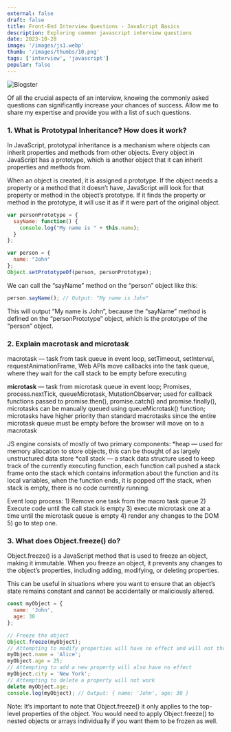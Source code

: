 ```yaml
---
external: false
draft: false
title: Front-End Interview Questions - JavaScript Basics
description: Exploring common javascript interview questions
date: 2023-10-28
image: '/images/js1.webp'
thumb: '/images/thumbs/10.png'
tags: ['interview', 'javascript']
popular: false
---
```


![Blogster](/images/js1.webp)

Of all the crucial aspects of an interview, knowing the commonly asked questions can significantly increase your chances of success. Allow me to share my expertise and provide you with a list of such questions.

### 1. What is Prototypal Inheritance? How does it work?

In JavaScript, prototypal inheritance is a mechanism where objects can inherit properties and methods from other objects. Every object in JavaScript has a prototype, which is another object that it can inherit properties and methods from.


When an object is created, it is assigned a prototype. If the object needs a property or a method that it doesn’t have, JavaScript will look for that property or method in the object’s prototype. If it finds the property or method in the prototype, it will use it as if it were part of the original object.

```javascript
var personPrototype = {
  sayName: function() {
    console.log("My name is " + this.name);
  }
};
```

```javascript
var person = {
  name: "John"
};
Object.setPrototypeOf(person, personPrototype);
```
We can call the “sayName” method on the “person” object like this:

```javascript
person.sayName(); // Output: "My name is John"
```

This will output “My name is John”, because the “sayName” method is defined on the “personPrototype” object, which is the prototype of the “person” object.

### 2. Explain macrotask and microtask

macrotask — task from task queue in event loop, setTimeout, setInterval, requestAnimationFrame, Web APIs move callbacks into the task queue, where they wait for the call stack to be empty before executing

**microtask** — task from microtask queue in event loop; Promises, process.nextTick, queueMicrotask, MutationObserver; used for callback functions passed to promise.then(), promise.catch() and promise.finally(), microtasks can be manually queued using queueMicrotask() function; microtasks have higher priority than standard macrotasks since the entire microtask queue must be empty before the browser will move on to a macrotask

JS engine consists of mostly of two primary components: *heap — used for memory allocation to store objects, this can be thought of as largely unstructured data store *call stack — a stack data structure used to keep track of the currently executing function, each function call pushed a stack frame onto the stack which contains information about the function and its local variables, when the function ends, it is popped off the stack, when stack is empty, there is no code currently running.

Event loop process: 1) Remove one task from the macro task queue 2) Execute code until the call stack is empty 3) execute microtask one at a time until the microtask queue is empty 4) render any changes to the DOM 5) go to step one.

### 3. What does Object.freeze() do?

Object.freeze() is a JavaScript method that is used to freeze an object, making it immutable. When you freeze an object, it prevents any changes to the object’s properties, including adding, modifying, or deleting properties.

This can be useful in situations where you want to ensure that an object’s state remains constant and cannot be accidentally or maliciously altered.

```javascript
const myObject = {
  name: 'John',
  age: 30
};
```

```javascript
// Freeze the object
Object.freeze(myObject);
// Attempting to modify properties will have no effect and will not throw an error
myObject.name = 'Alice';
myObject.age = 25;
// Attempting to add a new property will also have no effect
myObject.city = 'New York';
// Attempting to delete a property will not work
delete myObject.age;
console.log(myObject); // Output: { name: 'John', age: 30 }
```
Note: It’s important to note that Object.freeze() it only applies to the top-level properties of the object. You would need to apply Object.freeze() to nested objects or arrays individually if you want them to be frozen as well.